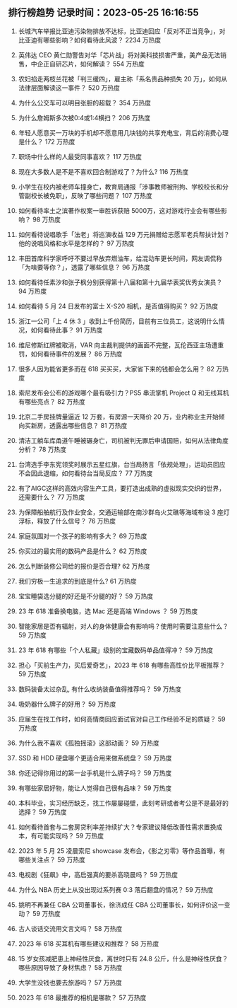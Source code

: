
## 排行榜趋势 记录时间：2023-05-25 16:16:55
  
  1. 长城汽车举报比亚迪污染物排放不达标，比亚迪回应「反对不正当竞争」，对比亚迪有哪些影响？如何看待此风波？ 2234 万热度
    
  2. 英伟达 CEO 黄仁勋警告对华「芯片战」将对美科技损害严重，美产品无法销售，中企正自研芯片，如何解读？ 554 万热度
    
  3. 农妇掐走两枝兰花被「判三缓四」，雇主称「系名贵品种损失 20 万」，如何从法律层面解读这一事件？ 520 万热度
    
  4. 为什么公交车可以明目张胆的超载？ 354 万热度
    
  5. 为什么詹姆斯多次被0:4或1:4横扫？ 206 万热度
    
  6. 年轻人愿意买一万块的手机却不愿意用几块钱的共享充电宝，背后的消费心理是什么？ 172 万热度
    
  7. 职场中什么样的人最受同事喜欢？ 117 万热度
    
  8. 现在大多数人是不是不喜欢回合制游戏了？为什么? 116 万热度
    
  9. 小学生在校内被老师车撞身亡，教育局通报「涉事教师被刑拘、学校校长和分管副校长被免职」，反映了哪些问题？ 107 万热度
    
  10. 如何看待率土之滨著作权案一审胜诉获赔 5000万，这对游戏行业会有哪些影响？ 98 万热度
    
  11. 如何看待说唱歌手「法老」将巡演收益 129 万元捐赠给志愿军老兵帮扶计划？他的说唱风格和水平是怎样的？ 97 万热度
    
  12. 丰田首席科学家呼吁不要过早放弃燃油车，给混动车更长时间，网友调侃称「为啥要等你？」，透露了哪些信息？ 96 万热度
    
  13. 如何看待任素汐和张子枫分别获得第十八届和第十九届华表奖优秀女演员？ 94 万热度
    
  14. 如何看待 5 月 24 日发布的富士 X-S20 相机，是否值得购买？ 92 万热度
    
  15. 浙江一公司「上 4 休 3 」收到上千份简历，目前有三位员工，这说明什么情况，如何看待此事？ 91 万热度
    
  16. 维尼修斯红牌被取消，VAR 向主裁判提供的画面不完整，瓦伦西亚主场遭重罚，如何看待事件的发展？ 86 万热度
    
  17. 很多⼈因为能省更多⽽在 618 买买买，⼤家省下来的钱都会怎么⽤？ 82 万热度
    
  18. 索尼发布会公布的游戏哪个最有吸引力？PS5 串流掌机 Project Q 和无线耳机有哪些亮点？ 82 万热度
    
  19. 北京二手房挂牌量逼近 12 万套，有房源一天降价 20 万，业内称业主开始倾向买新房，透露出哪些信息？ 81 万热度
    
  20. 清洁工躺车库甬道午睡被碾身亡，司机被判无罪后申请国赔，如何从法律角度分析？ 78 万热度
    
  21. 台湾选手李东宪领奖时展示五星红旗，台当局扬言「依规处理」，运动员回应不会因此退缩，如何看待台当局反应？ 77 万热度
    
  22. 有了AIGC这样的高效内容生产工具，要打造出成熟的虚拟现实交织的世界，还需要什么？ 77 万热度
    
  23. 为保障船舶航行及作业安全，交通运输部在南沙群岛火艾礁等海域布设 3 座灯浮标，释放了什么信号？ 76 万热度
    
  24. 家庭氛围对一个孩子的影响有多大？ 69 万热度
    
  25. 你买过的最实用的数码产品是什么？ 62 万热度
    
  26. 怎么判断装修公司给的报价是否合理? 62 万热度
    
  27. 我们穷极一生追求的到底是什么? 61 万热度
    
  28. 宝宝睡袋选分腿的好还是不分腿的好？ 59 万热度
    
  29. 23 年 618 准备换电脑，选 Mac 还是高端 Windows ？ 59 万热度
    
  30. 智能家居是否有辐射，对人的身体健康会有影响吗？使用时需要注意些什么？ 59 万热度
    
  31. 23 年 618 有哪些「个人私藏」级别的宝藏数码单品值得冲？ 59 万热度
    
  32. 担心「买前生产力，买后爱奇艺」，2023 年 618 有哪些高性价比平板推荐？ 59 万热度
    
  33. 数码装备太过杂乱, 有什么收纳装备值得推荐吗？ 59 万热度
    
  34. 吸奶器什么牌子的好用？ 59 万热度
    
  35. 应届生在找工作时，如何高情商回应面试官对自己工作经验不足的质疑？ 59 万热度
    
  36. 为什么我不喜欢《孤独摇滚》这部动画？ 59 万热度
    
  37. SSD 和 HDD 硬盘哪个更适合用来做系统盘？ 59 万热度
    
  38. 你还记得你用过的第一台手机是什么牌子吗？ 59 万热度
    
  39. 有哪些家居好物，能让人觉得自己很有品味？ 59 万热度
    
  40. 本科毕业，实习经历缺乏，找工作屡屡碰壁，此刻考研或者考公是不是最好的选择？ 59 万热度
    
  41. 如何看待首套与二套房贷利率差持续扩大？专家建议降低改善性需求置换成本，有可能实现吗？ 59 万热度
    
  42. 2023 年 5 月 25 凌晨索尼 showcase 发布会，《影之刃零》等作品首曝，有哪些关注点？ 59 万热度
    
  43. 电视剧《狂飙》中，高启强真的要杀高晓晨吗？ 59 万热度
    
  44. 为什么 NBA 历史上从没出现过系列赛 0:3 落后翻盘的情况？ 59 万热度
    
  45. 姚明不再兼任 CBA 公司董事长，徐济成任 CBA 公司董事长，如何评价这一变动？ 59 万热度
    
  46. 古人谈话交流用文言文吗？ 58 万热度
    
  47. 2023 年 618 买耳机有哪些建议和推荐？ 58 万热度
    
  48. 15 岁女孩减肥患上神经性厌食，离世时只有 24.8 公斤，什么是神经性厌食？哪些原因导致了身材焦虑？ 58 万热度
    
  49. 大学生没钱也要去旅游吗？ 57 万热度
    
  50. 2023 年 618 最推荐的相机是哪款？ 57 万热度
    